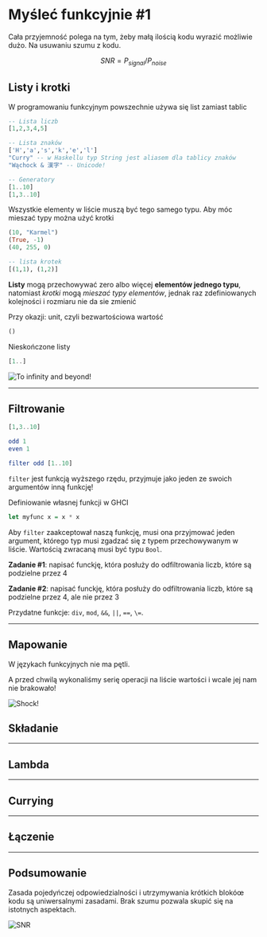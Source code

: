 # Myśleć funkcyjnie #1
Cała przyjemność polega na tym, żeby małą ilością kodu wyrazić możliwie dużo. Na usuwaniu szumu z kodu.

$$SNR = P_{signal}/P_{noise}$$

## Listy i krotki
W programowaniu funkcyjnym powszechnie używa się list zamiast tablic
```haskell
-- Lista liczb
[1,2,3,4,5]

-- Lista znaków
['H','a','s','k','e','l']
"Curry" -- w Haskellu typ String jest aliasem dla tablicy znaków
"Wąchock & 漢字" -- Unicode!

-- Generatory
[1..10]
[1,3..10]
```
Wszystkie elementy w liście muszą być tego samego typu. Aby móc mieszać typy można użyć krotki
```haskell
(10, "Karmel")
(True, -1)
(40, 255, 0)

-- lista krotek
[(1,1), (1,2)]
```
**Listy** mogą przechowywać zero albo więcej **elementów jednego typu**, natomiast *krotki* mogą *mieszać typy elementów*, jednak raz zdefiniowanych kolejności i rozmiaru nie da sie zmienić

Przy okazji: unit, czyli bezwartościowa wartość
```haskell
()
```
Nieskończone listy
```haskell
[1..]
```

![To infinity and beyond!](http://img.interia.pl/rozrywka/nimg/2/7/roz4286600.jpg)

---

## Filtrowanie
```haskell
[1,3..10]

odd 1
even 1

filter odd [1..10]
```
`filter` jest funkcją wyższego rzędu, przyjmuje jako jeden ze swoich argumentów inną funkcję!

Definiowanie własnej funkcji w GHCI
```haskell
let myfunc x = x * x
```

Aby `filter` zaakceptował naszą funkcję, musi ona przyjmować jeden argument, którego typ musi zgadzać się z typem przechowywanym w liście. Wartością zwracaną musi być typu `Bool`.

__Zadanie #1__: napisać funckję, która posłuży do odfiltrowania liczb, które są podzielne przez 4

__Zadanie #2__: napisać funckję, która posłuży do odfiltrowania liczb, które są podzielne przez 4, ale nie przez 3

Przydatne funkcje: `div`, `mod`, `&&`, `||`, `==`, `\=`. 

---

## Mapowanie
W językach funkcyjnych nie ma pętli.

A przed chwilą wykonaliśmy serię operacji na liście wartości i wcale jej nam nie brakowało!

![Shock!](http://www.pagefield.co.uk/wp-content/uploads/2013/06/shock.jpg)

## Składanie

---

## Lambda

---

## Currying

---

## Łączenie

---

## Podsumowanie
Zasada pojedyńczej odpowiedzialności i utrzymywania krótkich blokóœ kodu są uniwersalnymi zasadami. Brak szumu pozwala skupić się na istotnych aspektach.

![SNR](http://www.kessleru.com/wp-content/uploads/2014/07/audiobasics.gif)
